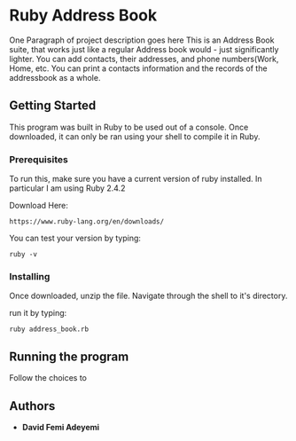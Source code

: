 # Ruby Address Book

One Paragraph of project description goes here
This is an Address Book suite, that works just like a regular Address book would - just significantly lighter.
You can add contacts, their addresses, and phone numbers(Work, Home, etc.
You can print a contacts information and the records of the addressbook as a whole.

## Getting Started
This program was built in Ruby to be used out of a console.
Once downloaded, it can only be ran using your shell to compile it in Ruby.

### Prerequisites
To run this, make sure you have a current version of ruby installed. In particular I am using Ruby 2.4.2

Download Here:
```
https://www.ruby-lang.org/en/downloads/
```

You can test your version by typing:
```
ruby -v
```

### Installing
Once downloaded, unzip the file.
Navigate through the shell to it's directory.

run it by typing:
```
ruby address_book.rb
```


## Running the program
Follow the choices to


## Authors

* **David Femi Adeyemi**
